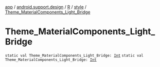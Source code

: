[app](../../../index.md) / [android.support.design](../../index.md) / [R](../index.md) / [style](index.md) / [Theme_MaterialComponents_Light_Bridge](./-theme_-material-components_-light_-bridge.md)

# Theme_MaterialComponents_Light_Bridge

`static val Theme_MaterialComponents_Light_Bridge: `[`Int`](https://kotlinlang.org/api/latest/jvm/stdlib/kotlin/-int/index.html)
`static val Theme_MaterialComponents_Light_Bridge: `[`Int`](https://kotlinlang.org/api/latest/jvm/stdlib/kotlin/-int/index.html)